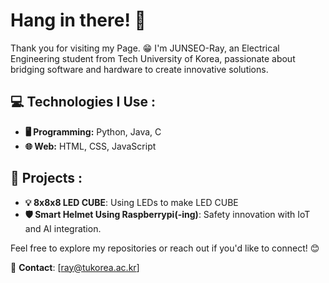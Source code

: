 # Hang in there! 👋

Thank you for visiting my Page. 😁
I'm JUNSEO-Ray, an Electrical Engineering student from Tech University of Korea, passionate about bridging software and hardware to create innovative solutions.

## 💻 Technologies I Use :
- **🖥️ Programming:** Python, Java, C
- **🌐 Web:** HTML, CSS, JavaScript

## 📂 Projects :
- **💡 8x8x8 LED CUBE**: Using LEDs to make LED CUBE
- **🛡️ Smart Helmet Using Raspberrypi(-ing)**: Safety innovation with IoT and AI integration.

Feel free to explore my repositories or reach out if you'd like to connect! 😊

📧 **Contact**: [ray@tukorea.ac.kr]
